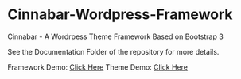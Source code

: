 Cinnabar-Wordpress-Framework
============================

Cinnabar - A Wordrpess Theme Framework Based on Bootstrap 3

See the Documentation Folder of the repository for more details.

Framework Demo: [Click Here](http://demo.pixeldropinc.com/cinnabarframework)
Theme Demo: [Click Here](http://demo.pixeldropinc.com/cinnabartheme)
